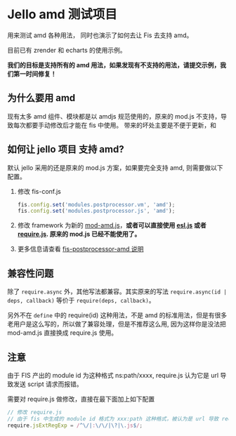 Jello amd 测试项目
============================

用来测试 amd 各种用法， 同时也演示了如何去让 Fis 去支持 amd。

目前已有 zrender 和 echarts 的使用示例。

**我们的目标是支持所有的 amd 用法，如果发现有不支持的用法，请提交示例，我们第一时间修复！**

## 为什么要用 amd

现有太多 amd 组件、模块都是以 amdjs 规范使用的，原来的 mod.js 不支持，导致每次都要手动修改后才能在 fis 中使用。
带来的坏处主要是不便于更新，和

## 如何让 jello 项目 支持 amd?

默认 jello 采用的还是原来的 mod.js 方案，如果要完全支持 amd, 则需要做以下配置。

1. 修改 fis-conf.js

    ```javascript
    fis.config.set('modules.postprocessor.vm', 'amd');
    fis.config.set('modules.postprocessor.js', 'amd');
    ```
2. 修改 framework 为新的 [mod-amd.js](https://raw.githubusercontent.com/fex-team/mod/master/mod-amd.js)，**或者可以直接使用 [esl.js](https://github.com/ecomfe/esl) 或者 [require.js](https://github.com/jrburke/requirejs). 原来的 mod.js 已经不能使用了。**
3. 更多信息请查看 [fis-postprocessor-amd 说明](https://github.com/fex-team/fis-postprocessor-amd)

## 兼容性问题

除了 `require.async` 外，其他写法都兼容。其实原来的写法 `require.async(id | deps, callback)` 等价于 `require(deps, callback)`。

另外不在 `define` 中的 require(id) 这种用法，不是 amd 的标准用法，但是有很多老用户是这么写的，所以做了兼容处理，但是不推荐这么用, 因为这样你是没法把 mod-amd.js 直接换成 require.js 使用。

## 注意

由于 FIS 产出的 module id 为这种格式 ns:path/xxxx, require.js 认为它是 url 导致发送 script 请求而报错。

需要对 require.js 做修改，直接在最下面加上如下配置

```javascript
// 修改 require.js
// 由于 fis 中生成的 module id 格式为 xxx:path 这种格式，被认为是 url 导致 require.js 会发请求
require.jsExtRegExp = /^\/|:\/\/|\?|\.js$/;
```
